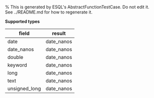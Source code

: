 % This is generated by ESQL's AbstractFunctionTestCase. Do not edit it. See ../README.md for how to regenerate it.

**Supported types**

| field | result |
| --- | --- |
| date | date_nanos |
| date_nanos | date_nanos |
| double | date_nanos |
| keyword | date_nanos |
| long | date_nanos |
| text | date_nanos |
| unsigned_long | date_nanos |

